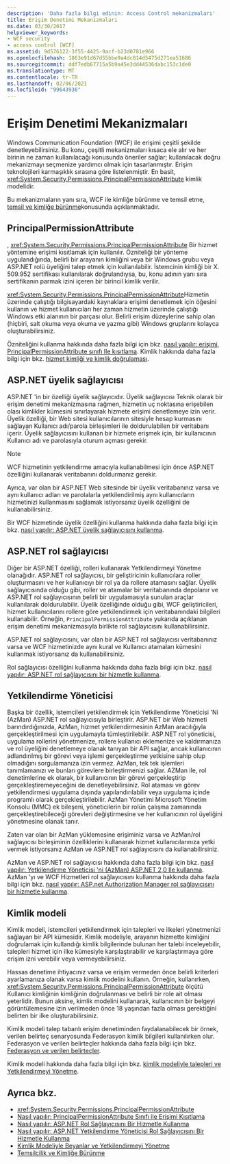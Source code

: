 ```yaml
---
description: 'Daha fazla bilgi edinin: Access Control mekanizmaları'
title: Erişim Denetimi Mekanizmaları
ms.date: 03/30/2017
helpviewer_keywords:
- WCF security
- access control [WCF]
ms.assetid: 9d576122-3f55-4425-9acf-b23d0781e966
ms.openlocfilehash: 1863e91d67d55bbe9a4dc814d5475d271ea51686
ms.sourcegitcommit: ddf7edb67715a5b9a45e3dd44536dabc153c1de0
ms.translationtype: MT
ms.contentlocale: tr-TR
ms.lasthandoff: 02/06/2021
ms.locfileid: "99643936"
---
```

# <a name="access-control-mechanisms"></a>Erişim Denetimi Mekanizmaları

Windows Communication Foundation (WCF) ile erişimi çeşitli şekilde denetleyebilirsiniz. Bu konu, çeşitli mekanizmaları kısaca ele alır ve her birinin ne zaman kullanılacağı konusunda öneriler sağlar; kullanılacak doğru mekanizmayı seçmenize yardımcı olmak için tasarlanmıştır. Erişim teknolojileri karmaşıklık sırasına göre listelenmiştir. En basit, <xref:System.Security.Permissions.PrincipalPermissionAttribute> kimlik modelidir.  
  
 Bu mekanizmaların yanı sıra, WCF ile kimliğe bürünme ve temsil etme, [temsil ve kimliğe bürünme](delegation-and-impersonation-with-wcf.md)konusunda açıklanmaktadır.  
  
## <a name="principalpermissionattribute"></a>PrincipalPermissionAttribute  

 , <xref:System.Security.Permissions.PrincipalPermissionAttribute> Bir hizmet yöntemine erişimi kısıtlamak için kullanılır. Özniteliği bir yönteme uygulandığında, belirli bir arayanın kimliğini veya bir Windows grubu veya ASP.NET rolü üyeliğini talep etmek için kullanılabilir. İstemcinin kimliği bir X. 509.952 sertifikası kullanılarak doğrulandıysa, bu, konu adının yanı sıra sertifikanın parmak izini içeren bir birincil kimlik verilir.  
  
 <xref:System.Security.Permissions.PrincipalPermissionAttribute>Hizmetin üzerinde çalıştığı bilgisayardaki kaynaklara erişimi denetlemek için öğesini kullanın ve hizmet kullanıcıları her zaman hizmetin üzerinde çalıştığı Windows etki alanının bir parçası olur. Belirli erişim düzeylerine sahip olan (hiçbiri, salt okuma veya okuma ve yazma gibi) Windows gruplarını kolayca oluşturabilirsiniz.  
  
 Özniteliğini kullanma hakkında daha fazla bilgi için bkz. [nasıl yapılır: erişimi, PrincipalPermissionAttribute sınıfı Ile kısıtlama](../how-to-restrict-access-with-the-principalpermissionattribute-class.md). Kimlik hakkında daha fazla bilgi için bkz. [hizmet kimliği ve kimlik doğrulaması](service-identity-and-authentication.md).  
  
## <a name="aspnet-membership-provider"></a>ASP.NET üyelik sağlayıcısı  

 ASP.NET 'in bir özelliği üyelik sağlayıcıdır. Üyelik sağlayıcısı Teknik olarak bir erişim denetimi mekanizmasına rağmen, hizmetin uç noktasına erişebilen olası kimlikler kümesini sınırlayarak hizmete erişimi denetlemeye izin verir. Üyelik özelliği, bir Web sitesi kullanıcılarının sitesiyle hesap kurmasını sağlayan Kullanıcı adı/parola birleşimleri ile doldurulabilen bir veritabanı içerir. Üyelik sağlayıcısını kullanan bir hizmete erişmek için, bir kullanıcının Kullanıcı adı ve parolasıyla oturum açması gerekir.  
  
> [!NOTE]
> WCF hizmetinin yetkilendirme amacıyla kullanabilmesi için önce ASP.NET özelliğini kullanarak veritabanını doldurmanız gerekir.  
  
 Ayrıca, var olan bir ASP.NET Web sitesinde bir üyelik veritabanınız varsa ve aynı kullanıcı adları ve parolalarla yetkilendirilmiş aynı kullanıcıların hizmetinizi kullanmasını sağlamak istiyorsanız üyelik özelliğini de kullanabilirsiniz.  
  
 Bir WCF hizmetinde üyelik özelliğini kullanma hakkında daha fazla bilgi için bkz. [nasıl yapılır: ASP.NET üyelik sağlayıcısını kullanma](how-to-use-the-aspnet-membership-provider.md).  
  
## <a name="aspnet-role-provider"></a>ASP.NET rol sağlayıcısı  

 Diğer bir ASP.NET özelliği, rolleri kullanarak Yetkilendirmeyi Yönetme olanağıdır. ASP.NET rol sağlayıcısı, bir geliştiricinin kullanıcılara roller oluşturmasını ve her kullanıcıyı bir rol ya da rollere atamasını sağlar. Üyelik sağlayıcısında olduğu gibi, roller ve atamalar bir veritabanında depolanır ve ASP.NET rol sağlayıcısının belirli bir uygulamasıyla sunulan araçlar kullanılarak doldurulabilir. Üyelik özelliğinde olduğu gibi, WCF geliştiricileri, hizmet kullanıcılarını rollere göre yetkilendirmek için veritabanındaki bilgileri kullanabilir. Örneğin, `PrincipalPermissionAttribute` yukarıda açıklanan erişim denetimi mekanizmasıyla birlikte rol sağlayıcısını kullanabilirsiniz.  
  
 ASP.NET rol sağlayıcısını, var olan bir ASP.NET rol sağlayıcısı veritabanınız varsa ve WCF hizmetinizde aynı kural ve Kullanıcı atamaları kümesini kullanmak istiyorsanız da kullanabilirsiniz.  
  
 Rol sağlayıcısı özelliğini kullanma hakkında daha fazla bilgi için bkz. [nasıl yapılır: ASP.NET rol sağlayıcısını bir hizmetle kullanma](how-to-use-the-aspnet-role-provider-with-a-service.md).  
  
## <a name="authorization-manager"></a>Yetkilendirme Yöneticisi  

 Başka bir özellik, istemcileri yetkilendirmek için Yetkilendirme Yöneticisi 'Ni (AzMan) ASP.NET rol sağlayıcısıyla birleştirir. ASP.NET bir Web hizmeti barındırdığınızda, AzMan, hizmet yetkilendirmesinin AzMan aracılığıyla gerçekleştirilmesi için uygulamayla tümleştirilebilir. ASP.NET rol yöneticisi, uygulama rollerini yönetmenize, rollere kullanıcı eklemenize ve kaldırmanıza ve rol üyeliğini denetlemeye olanak tanıyan bir API sağlar, ancak kullanıcının adlandırılmış bir görevi veya işlemi gerçekleştirme yetkisine sahip olup olmadığını sorgulamanıza izin vermez. AzMan, tek tek işlemleri tanımlamanızı ve bunları görevlere birleştirmenizi sağlar. AZMan ile, rol denetimlerine ek olarak, bir kullanıcının bir görevi gerçekleştirip gerçekleştiremeyeceğini de denetleyebilirsiniz. Rol ataması ve görev yetkilendirmesi uygulama dışında yapılandırılabilir veya uygulama içinde programlı olarak gerçekleştirilebilir. AzMan Yönetimi Microsoft Yönetim Konsolu (MMC) ek bileşeni, yöneticilerin bir rolün çalışma zamanında gerçekleştirebileceği görevleri değiştirmesine ve her kullanıcının rol üyeliğini yönetmesine olanak tanır.  
  
 Zaten var olan bir AzMan yüklemesine erişiminiz varsa ve AzMan/rol sağlayıcısı birleşiminin özelliklerini kullanarak hizmet kullanıcılarınıza yetki vermek istiyorsanız AzMan ve ASP.NET rol sağlayıcısını da kullanabilirsiniz.  
  
 AzMan ve ASP.NET rol sağlayıcısı hakkında daha fazla bilgi için bkz. [nasıl yapılır: Yetkilendirme Yöneticisi 'ni (AzMan) ASP.NET 2,0 Ile kullanma](/previous-versions/msp-n-p/ff649313(v=pandp.10)). AzMan 'yı ve WCF Hizmetleri rol sağlayıcısını kullanma hakkında daha fazla bilgi için bkz. [nasıl yapılır: ASP.net Authorization Manager rol sağlayıcısını bir hizmetle kullanma](how-to-use-the-aspnet-authorization-manager-role-provider-with-a-service.md).  
  
## <a name="identity-model"></a>Kimlik modeli  

 Kimlik modeli, istemcileri yetkilendirmek için talepleri ve ilkeleri yönetmenizi sağlayan bir API kümesidir. Kimlik modeliyle, arayanın hizmette kimliğini doğrulamak için kullandığı kimlik bilgilerinde bulunan her talebi inceleyebilir, talepleri hizmet için ilke kümesiyle karşılaştırabilir ve karşılaştırmaya göre erişim izni verebilir veya vermeyebilirsiniz.  
  
 Hassas denetime ihtiyacınız varsa ve erişim vermeden önce belirli kriterleri ayarlamanıza olanak varsa kimlik modelini kullanın. Örneğin, kullanırken, <xref:System.Security.Permissions.PrincipalPermissionAttribute> ölçütü Kullanıcı kimliğinin kimliğinin doğrulanması ve belirli bir role ait olması yeterlidir. Bunun aksine, kimlik modelini kullanarak, kullanıcının bir belgeyi görüntülemesine izin verilmeden önce 18 yaşından fazla olması gerektiğini belirten bir ilke oluşturabilirsiniz.  
  
 Kimlik modeli talep tabanlı erişim denetiminden faydalanabilecek bir örnek, verilen belirteç senaryosunda Federasyon kimlik bilgileri kullanılırken olur. Federasyon ve verilen belirteçler hakkında daha fazla bilgi için bkz. [Federasyon ve verilen belirteçler](federation-and-issued-tokens.md).  
  
 Kimlik modeli hakkında daha fazla bilgi için bkz. [kimlik modeliyle talepleri ve Yetkilendirmeyi Yönetme](managing-claims-and-authorization-with-the-identity-model.md).  
  
## <a name="see-also"></a>Ayrıca bkz.

- <xref:System.Security.Permissions.PrincipalPermissionAttribute>
- [Nasıl yapılır: PrincipalPermissionAttribute Sınıfı ile Erişimi Kısıtlama](../how-to-restrict-access-with-the-principalpermissionattribute-class.md)
- [Nasıl yapılır: ASP.NET Rol Sağlayıcısını Bir Hizmetle Kullanma](how-to-use-the-aspnet-role-provider-with-a-service.md)
- [Nasıl yapılır: ASP.NET Yetkilendirme Yöneticisi Rol Sağlayıcısını Bir Hizmetle Kullanma](how-to-use-the-aspnet-authorization-manager-role-provider-with-a-service.md)
- [Kimlik Modeliyle Beyanlar ve Yetkilendirmeyi Yönetme](managing-claims-and-authorization-with-the-identity-model.md)
- [Temsilcilik ve Kimliğe Bürünme](delegation-and-impersonation-with-wcf.md)
